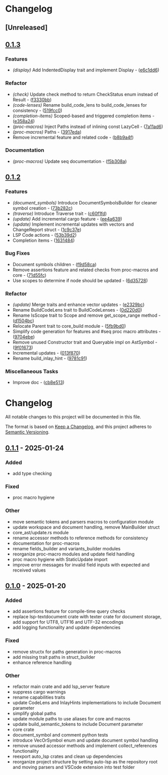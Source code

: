 # Changelog

## [Unreleased]

## [0.1.3](https://github.com/adclz/auto-lsp/compare/auto-lsp-macros-v0.1.2...auto-lsp-macros-v0.1.3)

### Features

- *(display)* Add IndentedDisplay trait and implement Display - ([e6c1dd6](https://github.com/adclz/auto-lsp/commit/e6c1dd6cbd2dd535e10cbef9829634cd7cce0fd7))

### Refactor

- *(check)* Update check method to return CheckStatus  enum instead of Result - ([f3330bb](https://github.com/adclz/auto-lsp/commit/f3330bbeb4a682724ef2dc048868969b286250a8))
- *(code-lenses)* Rename build_code_lens to build_code_lenses for consistency - ([519fcc0](https://github.com/adclz/auto-lsp/commit/519fcc0743a83c42aa7e850d973355c130a39528))
- *(completion-items)* Scoped-based and triggered completion items - ([e358a24](https://github.com/adclz/auto-lsp/commit/e358a247bef9529a9b2db3f27d24039c717a9b0f))
- *(proc-macros)* Inject Paths instead of inlining const LazyCell - ([7a11ad6](https://github.com/adclz/auto-lsp/commit/7a11ad6fe87810f87f8b998547d96c7ea0df7d50))
- *(proc-macros)* Paths - ([3917eda](https://github.com/adclz/auto-lsp/commit/3917eda13e4cb36c0f6aab431d6c4fe47b3ca798))
- Remove incremental feature and related code - ([b8b9a4f](https://github.com/adclz/auto-lsp/commit/b8b9a4ff7285d806e90fb959b59ee3dd8de49139))

### Documentation

- *(proc-macros)* Update seq documentation - ([f5b308a](https://github.com/adclz/auto-lsp/commit/f5b308a25689a8cfd3bbc1b77284ab7321a52eb7))


## [0.1.2](https://github.com/adclz/auto-lsp/compare/auto-lsp-macros-v0.1.1...auto-lsp-macros-v0.1.2)

### Features

- *(document_symbols)* Introduce DocumentSymbolsBuilder for cleaner symbol creation - ([73b282c](https://github.com/adclz/auto-lsp/commit/73b282cd644564ee932347a61c51bbd51524a7e0))
- *(traverse)* Introduce Traverse trait - ([c60f1fd](https://github.com/adclz/auto-lsp/commit/c60f1fd0ebeac019436e0ae0b9e01e3b3caa3286))
- *(update)* Add incremental cargo feature - ([ee4a639](https://github.com/adclz/auto-lsp/commit/ee4a639526d60c8546bd5a2bf5f47f472f2692b1))
- *(update)* Implement incremental updates with vectors and ChangeReport struct - ([1c9c37e](https://github.com/adclz/auto-lsp/commit/1c9c37ed203c8c8a5daff19dff36fc10f05878f3))
- LSP Code actions - ([53b39d2](https://github.com/adclz/auto-lsp/commit/53b39d2e1d6c2a622dfae9cf24df36bd6474eb9b))
- Completion items - ([1631484](https://github.com/adclz/auto-lsp/commit/1631484ba78d6be0edbe04df6b80eb76322b7133))

### Bug Fixes

- Document symbols children - ([f9d58ca](https://github.com/adclz/auto-lsp/commit/f9d58ca3a82fa01a741a4f7b7155d3c20183f843))
- Remove assertions feature and related checks from proc-macros and core - ([71d55fc](https://github.com/adclz/auto-lsp/commit/71d55fc4f87b331358d3d3aeccaff22b3f7283d5))
- Use scopes to determine if node should be updated - ([6d35728](https://github.com/adclz/auto-lsp/commit/6d3572877784a974d274169bd287e94c48da7c4e))

### Refactor

- *(update)* Merge traits and enhance vector updates - ([e2329bc](https://github.com/adclz/auto-lsp/commit/e2329bcf90931c480a9adefb064e1b8c275ebe76))
- Rename BuildCodeLens trait to BuildCodeLenses - ([0d220d0](https://github.com/adclz/auto-lsp/commit/0d220d0a2594e0b1c02cff2aa80953472a331afc))
- Rename IsScope trait to Scope and remove get_scope_range method - ([d1504bc](https://github.com/adclz/auto-lsp/commit/d1504bcc036fd8a6a211e079896f3352fe62c30c))
- Relocate Parent trait to core_build module - ([5fb9bd0](https://github.com/adclz/auto-lsp/commit/5fb9bd074a15d34af078da149979575e1987b95c))
- Simplify code generation for features and #seq proc macro attributes - ([9704ebe](https://github.com/adclz/auto-lsp/commit/9704ebeda5c9dee49c94e91911956d387d66dd10))
- Remove unused Constructor trait and Queryable impl on AstSymbol - ([9f01673](https://github.com/adclz/auto-lsp/commit/9f01673b34c87f69511446d84f42cc7f5615cf65))
- Incremental updates - ([013f870](https://github.com/adclz/auto-lsp/commit/013f870bbc59620496821a8b99c662a9cdbc7a53))
- Rename build_inlay_hint - ([9781c91](https://github.com/adclz/auto-lsp/commit/9781c9128dce135fcef08e927165a1efe7612d04))

### Miscellaneous Tasks

- Improve doc - ([cb8e513](https://github.com/adclz/auto-lsp/commit/cb8e5135b1295db0a16eee1ef79ac2b53b0bd4be))

# Changelog

All notable changes to this project will be documented in this file.

The format is based on [Keep a Changelog](https://keepachangelog.com/en/1.0.0/),
and this project adheres to [Semantic Versioning](https://semver.org/spec/v2.0.0.html).

## [0.1.1](https://github.com/adclz/auto-lsp/compare/auto-lsp-macros-v0.1.0...auto-lsp-macros-v0.1.1) - 2025-01-24

### Added

- add type checking

### Fixed

- proc macro hygiene

### Other

- move semantic tokens and parsers macros to configuration module
- update workspace and document handling, remove MainBuilder struct
- core_ast/update.rs module
- rename accessor methods to reference methods for consistency
- documentation for proc-macros
- rename fields_builder and variants_builder modules
- reorganize proc-macro modules and update field handling
- proc macro hygiene with StaticUpdate import
- improve error messages for invalid field inputs with expected and received values

## [0.1.0](https://github.com/adclz/auto-lsp/releases/tag/auto-lsp-macros-v0.1.0) - 2025-01-20

### Added

- add assertions feature for compile-time query checks
- replace lsp-textdocument crate with texter crate for document storage,  add support for UTF8, UTF16 and UTF-32 encodings
- add logging functionality and update dependencies

### Fixed

- remove structx for paths generation in proc-macros
- add missing trait paths in struct_builder
- enhance reference handling

### Other

- refactor main crate and add lsp_server feature
- suppress cargo warnings
- rename capabilities traits
- update CodeLens and InlayHints implementations to include Document parameter
- simplify global paths
- update module paths to use aliases for core and macros
- update build_semantic_tokens to include Document parameter
- core crate
- document_symbol and comment python tests
- introduce VecOrSymbol enum and update document symbol handling
- remove unused accessor methods and implement collect_references functionality
- reexport auto_lsp crates and clean up dependencies
- reorganize project structure by setting auto-lsp as the repository root and moving parsers and VSCode extension into test folder
